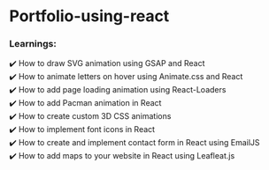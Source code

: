 # Portfolio-using-react

### Learnings:
✔️  How to draw SVG animation using GSAP and React <br>
✔️  How to animate letters on hover using Animate.css and React <br>
✔️  How to add page loading animation using React-Loaders <br>
✔️  How to add Pacman animation in React <br>
✔️  How to create custom 3D CSS animations <br>
✔️  How to implement font icons in React <br>
✔️  How to create and implement contact form in React using EmailJS <br>
✔️  How to add maps to your website in React using Leafleat.js <br>

